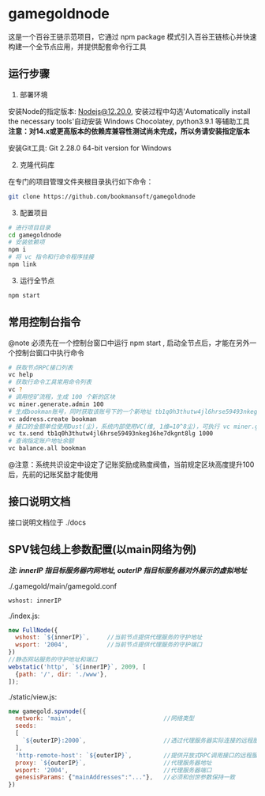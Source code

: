 # gamegoldnode

这是一个百谷王链示范项目，它通过 npm package 模式引入百谷王链核心并快速构建一个全节点应用，并提供配套命令行工具

## 运行步骤

1. 部署环境

安装Node的指定版本: Nodejs@12.20.0, 安装过程中勾选'Automatically install the necessary tools'自动安装 Windows Chocolatey, python3.9.1 等辅助工具
**注意：对14.x或更高版本的依赖库兼容性测试尚未完成，所以务请安装指定版本**

安装Git工具: Git 2.28.0 64-bit version for Windows

2. 克隆代码库

在专门的项目管理文件夹根目录执行如下命令：

```bash
git clone https://github.com/bookmansoft/gamegoldnode
```

3. 配置项目

```bash
# 进行项目目录
cd gamegoldnode
# 安装依赖项
npm i
# 将 vc 指令和行命令程序挂接
npm link
```

3. 运行全节点

```bash
npm start
```

## 常用控制台指令

@note 必须先在一个控制台窗口中运行 npm start , 启动全节点后，才能在另外一个控制台窗口中执行命令

```bash
# 获取节点RPC接口列表
vc help
# 获取行命令工具常用命令列表
vc ?
# 调用挖矿流程，生成 100 个新的区块
vc miner.generate.admin 100
# 生成bookman账号，同时获取该账号下的一个新地址 tb1q0h3thutw4jl6hrse59493nkeg36he7dkgnt8lg
vc address.create bookman
# 接口的金额单位使用Dust(尘)，系统内部使用VC(维, 1维=10^8尘)，可执行 vc miner.generate.admin 10 进行充值
vc tx.send tb1q0h3thutw4jl6hrse59493nkeg36he7dkgnt8lg 1000
# 查询指定账户地址余额
vc balance.all bookman
```
@注意：系统共识设定中设定了记账奖励成熟度阀值，当前规定区块高度提升100后，先前的记账奖励才能使用

## 接口说明文档

接口说明文档位于 ./docs

## SPV钱包线上参数配置(以main网络为例)

***注: innerIP 指目标服务器内网地址, outerIP 指目标服务器对外展示的虚拟地址***

./.gamegold/main/gamegold.conf
```bash
wshost: innerIP
```

./index.js: 
```js
new FullNode({
  wshost: `${innerIP}`,     //当前节点提供代理服务的守护地址
  wsport: '2004',           //当前节点提供代理服务的守护端口
})
//静态网站服务的守护地址和端口
webstatic('http', `${innerIP}`, 2009, [
  {path: '/', dir: './www'},
]);
```

./static/view.js: 
```js
new gamegold.spvnode({
  network: 'main',                          //网络类型
  seeds:
  [
    `${outerIP}:2000`,                      //透过代理服务器实际连接的远程服务器的地址
  ],
  'http-remote-host': `${outerIP}`,         //提供开放式RPC调用接口的远程服务器的地址
  proxy: `${outerIP}`,                      //代理服务器地址
  wsport: '2004',                           //代理服务器端口
  genesisParams: {"mainAddresses":"..."},   //必须和创世参数保持一致
})
```